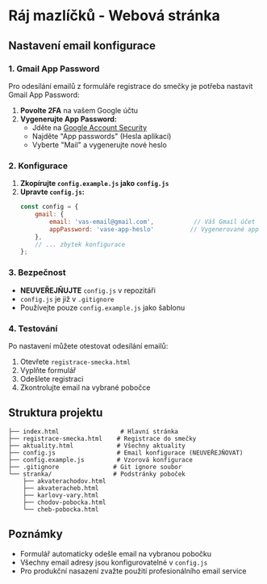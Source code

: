 # Ráj mazlíčků - Webová stránka

## Nastavení email konfigurace

### 1. Gmail App Password
Pro odesílání emailů z formuláře registrace do smečky je potřeba nastavit Gmail App Password:

1. **Povolte 2FA** na vašem Google účtu
2. **Vygenerujte App Password:**
   - Jděte na [Google Account Security](https://myaccount.google.com/security)
   - Najděte "App passwords" (Hesla aplikací)
   - Vyberte "Mail" a vygenerujte nové heslo

### 2. Konfigurace
1. **Zkopírujte `config.example.js` jako `config.js`**
2. **Upravte `config.js`:**
   ```javascript
   const config = {
       gmail: {
           email: 'vas-email@gmail.com',           // Váš Gmail účet
           appPassword: 'vase-app-heslo'          // Vygenerované app heslo
       },
       // ... zbytek konfigurace
   };
   ```

### 3. Bezpečnost
- **NEUVEŘEJŇUJTE** `config.js` v repozitáři
- `config.js` je již v `.gitignore`
- Používejte pouze `config.example.js` jako šablonu

### 4. Testování
Po nastavení můžete otestovat odesílání emailů:
1. Otevřete `registrace-smecka.html`
2. Vyplňte formulář
3. Odešlete registraci
4. Zkontrolujte email na vybrané pobočce

## Struktura projektu
```
├── index.html                 # Hlavní stránka
├── registrace-smecka.html    # Registrace do smečky
├── aktuality.html            # Všechny aktuality
├── config.js                 # Email konfigurace (NEUVEŘEJŇOVAT)
├── config.example.js         # Vzorová konfigurace
├── .gitignore               # Git ignore soubor
└── stranka/                 # Podstránky poboček
    ├── akvaterachodov.html
    ├── akvateracheb.html
    ├── karlovy-vary.html
    ├── chodov-pobocka.html
    └── cheb-pobocka.html
```

## Poznámky
- Formulář automaticky odešle email na vybranou pobočku
- Všechny email adresy jsou konfigurovatelné v `config.js`
- Pro produkční nasazení zvažte použití profesionálního email service
